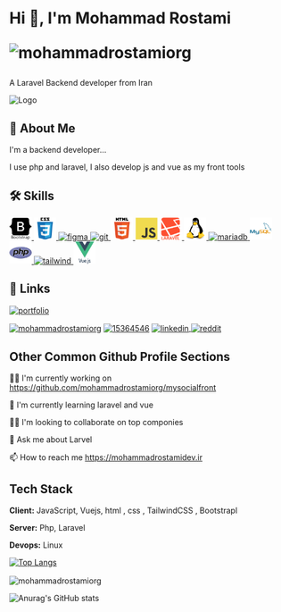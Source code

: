 











# Hi  👋, I'm Mohammad Rostami <p align="left"> <img src="https://komarev.com/ghpvc/?username=mohammadrostamiorg&label=Profile%20views&color=0e75b6&style=flat" alt="mohammadrostamiorg" /> </p>


A Laravel Backend developer from Iran


![Logo](https://avatars.githubusercontent.com/u/80725665?v=4)

## 🚀 About Me
I'm a backend developer...

I use php and laravel,
I also develop js and vue as my front tools


## 🛠 Skills
<p align="left"> <a href="https://getbootstrap.com" target="_blank" rel="noreferrer"> <img src="https://raw.githubusercontent.com/devicons/devicon/master/icons/bootstrap/bootstrap-plain-wordmark.svg" alt="bootstrap" width="40" height="40"/> </a> <a href="https://www.w3schools.com/css/" target="_blank" rel="noreferrer"> <img src="https://raw.githubusercontent.com/devicons/devicon/master/icons/css3/css3-original-wordmark.svg" alt="css3" width="40" height="40"/> </a> <a href="https://www.figma.com/" target="_blank" rel="noreferrer"> <img src="https://www.vectorlogo.zone/logos/figma/figma-icon.svg" alt="figma" width="40" height="40"/> </a> <a href="https://git-scm.com/" target="_blank" rel="noreferrer"> <img src="https://www.vectorlogo.zone/logos/git-scm/git-scm-icon.svg" alt="git" width="40" height="40"/> </a> <a href="https://www.w3.org/html/" target="_blank" rel="noreferrer"> <img src="https://raw.githubusercontent.com/devicons/devicon/master/icons/html5/html5-original-wordmark.svg" alt="html5" width="40" height="40"/> </a> <a href="https://developer.mozilla.org/en-US/docs/Web/JavaScript" target="_blank" rel="noreferrer"> <img src="https://raw.githubusercontent.com/devicons/devicon/master/icons/javascript/javascript-original.svg" alt="javascript" width="40" height="40"/> </a> <a href="https://laravel.com/" target="_blank" rel="noreferrer"> <img src="https://raw.githubusercontent.com/devicons/devicon/master/icons/laravel/laravel-plain-wordmark.svg" alt="laravel" width="40" height="40"/> </a> <a href="https://www.linux.org/" target="_blank" rel="noreferrer"> <img src="https://raw.githubusercontent.com/devicons/devicon/master/icons/linux/linux-original.svg" alt="linux" width="40" height="40"/> </a> <a href="https://mariadb.org/" target="_blank" rel="noreferrer"> <img src="https://www.vectorlogo.zone/logos/mariadb/mariadb-icon.svg" alt="mariadb" width="40" height="40"/> </a> <a href="https://www.mysql.com/" target="_blank" rel="noreferrer"> <img src="https://raw.githubusercontent.com/devicons/devicon/master/icons/mysql/mysql-original-wordmark.svg" alt="mysql" width="40" height="40"/> </a> <a href="https://www.php.net" target="_blank" rel="noreferrer"> <img src="https://raw.githubusercontent.com/devicons/devicon/master/icons/php/php-original.svg" alt="php" width="40" height="40"/> </a> <a href="https://tailwindcss.com/" target="_blank" rel="noreferrer"> <img src="https://www.vectorlogo.zone/logos/tailwindcss/tailwindcss-icon.svg" alt="tailwind" width="40" height="40"/> </a> <a href="https://vuejs.org/" target="_blank" rel="noreferrer"> <img src="https://raw.githubusercontent.com/devicons/devicon/master/icons/vuejs/vuejs-original-wordmark.svg" alt="vuejs" width="40" height="40"/> </a> </p>



## 🔗 Links
[![portfolio](https://img.shields.io/badge/my_portfolio-000?style=for-the-badge&logo=ko-fi&logoColor=white)](https://mohammadrostamidev.ir/)
<p align="left">
<a href="https://linkedin.com/in/mohammadrostamiorg" target="blank"><img align="center" src="https://raw.githubusercontent.com/rahuldkjain/github-profile-readme-generator/master/src/images/icons/Social/linked-in-alt.svg" alt="mohammadrostamiorg" height="30" width="40" /></a>
<a href="https://stackoverflow.com/users/15364546" target="blank"><img align="center" src="https://raw.githubusercontent.com/rahuldkjain/github-profile-readme-generator/master/src/images/icons/Social/stack-overflow.svg" alt="15364546" height="30" width="40" /></a>

<a href="https://t.me/mmdrsdev">
    <img align="center" src="https://img.icons8.com/color/344/telegram-app--v1.png" alt="linkedin" height="40" width="40" />
</a>
<a href="https://www.reddit.com/user/mohmmadrostami">
    <img align="center" src="https://www.freeiconspng.com/uploads/red-reddit-icon-7.png" alt="reddit" height="40" width="40" />
</a>
<br/>

</p>



## Other Common Github Profile Sections
👩‍💻 I'm currently working on https://github.com/mohammadrostamiorg/mysocialfront

🧠 I'm currently learning laravel and vue

👯‍♀️ I'm looking to collaborate on  top componies

💬 Ask me about Larvel

📫 How to reach me https://mohammadrostamidev.ir




## Tech Stack

**Client:**  JavaScript, Vuejs, html , css , TailwindCSS , Bootstrapl

**Server:** Php, Laravel

**Devops:** Linux



[![Top Langs](https://github-readme-stats.vercel.app/api/top-langs/?username=mohammadrostamiorg&layout=compact)](https://github.com/anuraghazra/github-readme-stats) 
<p><img align="center" src="https://github-readme-streak-stats.herokuapp.com/?user=mohammadrostamiorg&" alt="mohammadrostamiorg" /></p>


![Anurag's GitHub stats](https://github-readme-stats.vercel.app/api?username=mohammadrostamiorg&show_icons=true&theme=radical)



